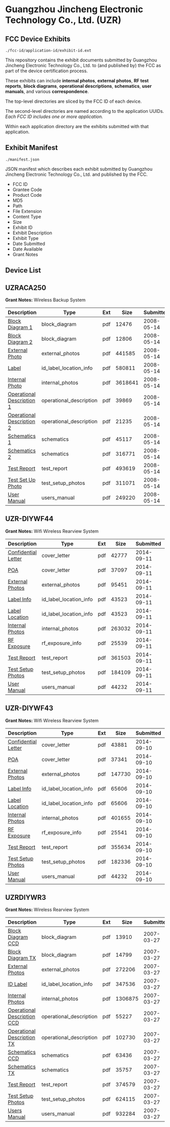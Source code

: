 # Guangzhou Jincheng Electronic Technology Co., Ltd. (UZR)
## FCC Device Exhibits

```
./fcc-id/application-id/exhibit-id.ext
```

This repository contains the exhibit documents submitted by Guangzhou Jincheng Electronic Technology Co., Ltd. to (and published by) the FCC as part of the device certification process.

These exhibits can include **internal photos**, **external photos**, **RF test reports**, **block diagrams**, **operational descriptions**, **schematics**, **user manuals**, and various **correspondence**.

The top-level directories are sliced by the FCC ID of each device.

The second-level directories are named according to the application UUIDs. *Each FCC ID includes one or more application.*

Within each application directory are the exhibits submitted with that application. 

## Exhibit Manifest

```
./manifest.json
```

JSON manifest which describes each exhibit submitted by Guangzhou Jincheng Electronic Technology Co., Ltd. and published by the FCC.

- FCC ID
- Grantee Code
- Product Code
- MD5
- Path
- File Extension
- Content Type
- Size
- Exhibit ID
- Exhibit Description
- Exhibit Type
- Date Submitted
- Date Available
- Grant Notes

## Device List
## UZRACA250
**Grant Notes:** Wireless Backup System

| Description | Type | Ext | Size | Submitted | Available |
| ----------- | ---- | --- | ---- | --------- | --------- |
| [Block Diagram 1](UZRACA250/4ff1e4a425674a52e699c7bdcf0912af/940573.pdf) | block_diagram | pdf | 12476 | 2008-05-14 | 2008-05-14 |
| [Block Diagram 2](UZRACA250/4ff1e4a425674a52e699c7bdcf0912af/940580.pdf) | block_diagram | pdf | 12806 | 2008-05-14 | 2008-05-14 |
| [External Photo](UZRACA250/4ff1e4a425674a52e699c7bdcf0912af/940576.pdf) | external_photos | pdf | 441585 | 2008-05-14 | 2008-05-14 |
| [Label](UZRACA250/4ff1e4a425674a52e699c7bdcf0912af/940578.pdf) | id_label_location_info | pdf | 580811 | 2008-05-14 | 2008-05-14 |
| [Internal Photo](UZRACA250/4ff1e4a425674a52e699c7bdcf0912af/828777.pdf) | internal_photos | pdf | 3618641 | 2008-05-14 | 2008-05-14 |
| [Operational Description 1](UZRACA250/4ff1e4a425674a52e699c7bdcf0912af/828775.pdf) | operational_description | pdf | 39869 | 2008-05-14 | 2008-05-14 |
| [Operational Description 2](UZRACA250/4ff1e4a425674a52e699c7bdcf0912af/828782.pdf) | operational_description | pdf | 21235 | 2008-05-14 | 2008-05-14 |
| [Schematics 1](UZRACA250/4ff1e4a425674a52e699c7bdcf0912af/828774.pdf) | schematics | pdf | 45117 | 2008-05-14 | 2008-05-14 |
| [Schematics 2](UZRACA250/4ff1e4a425674a52e699c7bdcf0912af/828781.pdf) | schematics | pdf | 316771 | 2008-05-14 | 2008-05-14 |
| [Test Report](UZRACA250/4ff1e4a425674a52e699c7bdcf0912af/940572.pdf) | test_report | pdf | 493619 | 2008-05-14 | 2008-05-14 |
| [Test Set Up Photo](UZRACA250/4ff1e4a425674a52e699c7bdcf0912af/828779.pdf) | test_setup_photos | pdf | 311071 | 2008-05-14 | 2008-05-14 |
| [User Manual](UZRACA250/4ff1e4a425674a52e699c7bdcf0912af/940583.pdf) | users_manual | pdf | 249220 | 2008-05-14 | 2008-05-14 |
## UZR-DIYWF44
**Grant Notes:** Wifi Wireless Rearview System

| Description | Type | Ext | Size | Submitted | Available |
| ----------- | ---- | --- | ---- | --------- | --------- |
| [Confidential Letter](UZR-DIYWF44/3d91b0aade7be98df857e7bc7c0de41d/2384680.pdf) | cover_letter | pdf | 42777 | 2014-09-11 | 2014-09-11 |
| [POA](UZR-DIYWF44/3d91b0aade7be98df857e7bc7c0de41d/2384681.pdf) | cover_letter | pdf | 37097 | 2014-09-11 | 2014-09-11 |
| [External Photos](UZR-DIYWF44/3d91b0aade7be98df857e7bc7c0de41d/2384676.pdf) | external_photos | pdf | 95451 | 2014-09-11 | 2014-09-11 |
| [Label Info](UZR-DIYWF44/3d91b0aade7be98df857e7bc7c0de41d/2384678.pdf) | id_label_location_info | pdf | 43523 | 2014-09-11 | 2014-09-11 |
| [Label Location](UZR-DIYWF44/3d91b0aade7be98df857e7bc7c0de41d/2384678.pdf) | id_label_location_info | pdf | 43523 | 2014-09-11 | 2014-09-11 |
| [Internal Photos](UZR-DIYWF44/3d91b0aade7be98df857e7bc7c0de41d/2384677.pdf) | internal_photos | pdf | 263032 | 2014-09-11 | 2014-09-11 |
| [RF Exposure](UZR-DIYWF44/3d91b0aade7be98df857e7bc7c0de41d/2384682.pdf) | rf_exposure_info | pdf | 25539 | 2014-09-11 | 2014-09-11 |
| [Test Report](UZR-DIYWF44/3d91b0aade7be98df857e7bc7c0de41d/2384683.pdf) | test_report | pdf | 361503 | 2014-09-11 | 2014-09-11 |
| [Test Setup Photos](UZR-DIYWF44/3d91b0aade7be98df857e7bc7c0de41d/2384684.pdf) | test_setup_photos | pdf | 184109 | 2014-09-11 | 2014-09-11 |
| [User Manual](UZR-DIYWF44/3d91b0aade7be98df857e7bc7c0de41d/2384034.pdf) | users_manual | pdf | 44232 | 2014-09-11 | 2014-09-11 |
## UZR-DIYWF43
**Grant Notes:** Wifi Wireless Rearview System

| Description | Type | Ext | Size | Submitted | Available |
| ----------- | ---- | --- | ---- | --------- | --------- |
| [Confidential Letter](UZR-DIYWF43/3161636e4cb53b281872d41e726f5d02/2384029.pdf) | cover_letter | pdf | 43881 | 2014-09-10 | 2014-09-10 |
| [POA](UZR-DIYWF43/3161636e4cb53b281872d41e726f5d02/2384030.pdf) | cover_letter | pdf | 37341 | 2014-09-10 | 2014-09-10 |
| [External Photos](UZR-DIYWF43/3161636e4cb53b281872d41e726f5d02/2384025.pdf) | external_photos | pdf | 147730 | 2014-09-10 | 2014-09-10 |
| [Label Info](UZR-DIYWF43/3161636e4cb53b281872d41e726f5d02/2384027.pdf) | id_label_location_info | pdf | 65606 | 2014-09-10 | 2014-09-10 |
| [Label Location](UZR-DIYWF43/3161636e4cb53b281872d41e726f5d02/2384027.pdf) | id_label_location_info | pdf | 65606 | 2014-09-10 | 2014-09-10 |
| [Internal Photos](UZR-DIYWF43/3161636e4cb53b281872d41e726f5d02/2384026.pdf) | internal_photos | pdf | 401655 | 2014-09-10 | 2014-09-10 |
| [RF Exposure](UZR-DIYWF43/3161636e4cb53b281872d41e726f5d02/2384031.pdf) | rf_exposure_info | pdf | 25541 | 2014-09-10 | 2014-09-10 |
| [Test Report](UZR-DIYWF43/3161636e4cb53b281872d41e726f5d02/2384032.pdf) | test_report | pdf | 355634 | 2014-09-10 | 2014-09-10 |
| [Test Setup Photos](UZR-DIYWF43/3161636e4cb53b281872d41e726f5d02/2384033.pdf) | test_setup_photos | pdf | 182336 | 2014-09-10 | 2014-09-10 |
| [User Manual](UZR-DIYWF43/3161636e4cb53b281872d41e726f5d02/2384034.pdf) | users_manual | pdf | 44232 | 2014-09-10 | 2014-09-10 |
## UZRDIYWR3
**Grant Notes:** Wireless Rearview System

| Description | Type | Ext | Size | Submitted | Available |
| ----------- | ---- | --- | ---- | --------- | --------- |
| [Block Diagram CCD](UZRDIYWR3/8e90b44ad8499fee1b0fd10249f49e0b/772952.pdf) | block_diagram | pdf | 13910 | 2007-03-27 | 2007-03-27 |
| [Block Diagram TX](UZRDIYWR3/8e90b44ad8499fee1b0fd10249f49e0b/772954.pdf) | block_diagram | pdf | 14799 | 2007-03-27 | 2007-03-27 |
| [External Photos](UZRDIYWR3/8e90b44ad8499fee1b0fd10249f49e0b/772953.pdf) | external_photos | pdf | 272206 | 2007-03-27 | 2007-03-27 |
| [ID Label](UZRDIYWR3/8e90b44ad8499fee1b0fd10249f49e0b/772955.pdf) | id_label_location_info | pdf | 347536 | 2007-03-27 | 2007-03-27 |
| [Internal Photos](UZRDIYWR3/8e90b44ad8499fee1b0fd10249f49e0b/772956.pdf) | internal_photos | pdf | 1306875 | 2007-03-27 | 2007-03-27 |
| [Operational Description CCD](UZRDIYWR3/8e90b44ad8499fee1b0fd10249f49e0b/772957.pdf) | operational_description | pdf | 55227 | 2007-03-27 | 2007-03-27 |
| [Operational Description TX](UZRDIYWR3/8e90b44ad8499fee1b0fd10249f49e0b/772958.pdf) | operational_description | pdf | 102730 | 2007-03-27 | 2007-03-27 |
| [Schematics CCD](UZRDIYWR3/8e90b44ad8499fee1b0fd10249f49e0b/772959.pdf) | schematics | pdf | 63436 | 2007-03-27 | 2007-03-27 |
| [Schematics TX](UZRDIYWR3/8e90b44ad8499fee1b0fd10249f49e0b/772960.pdf) | schematics | pdf | 35757 | 2007-03-27 | 2007-03-27 |
| [Test Report](UZRDIYWR3/8e90b44ad8499fee1b0fd10249f49e0b/772961.pdf) | test_report | pdf | 374579 | 2007-03-27 | 2007-03-27 |
| [Test Setup Photos](UZRDIYWR3/8e90b44ad8499fee1b0fd10249f49e0b/772962.pdf) | test_setup_photos | pdf | 624115 | 2007-03-27 | 2007-03-27 |
| [Users Manual](UZRDIYWR3/8e90b44ad8499fee1b0fd10249f49e0b/772963.pdf) | users_manual | pdf | 932284 | 2007-03-27 | 2007-03-27 |
